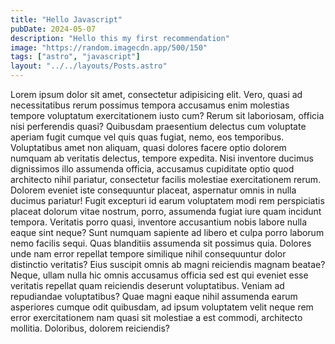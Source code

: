 ```yaml
---
title: "Hello Javascript"
pubDate: 2024-05-07
description: "Hello this my first recommendation"
image: "https://random.imagecdn.app/500/150"
tags: ["astro", "javascript"]
layout: "../../layouts/Posts.astro"
---
```


Lorem ipsum dolor sit amet, consectetur adipisicing elit. Vero, quasi ad necessitatibus rerum possimus tempora accusamus enim molestias tempore voluptatum exercitationem iusto cum? Rerum sit laboriosam, officia nisi perferendis quasi?
		Quibusdam praesentium delectus cum voluptate aperiam fugit cumque vel quis quas fugiat, nemo, eos temporibus. Voluptatibus amet non aliquam, quasi dolores facere optio dolorem numquam ab veritatis delectus, tempore expedita.
		Nisi inventore ducimus dignissimos illo assumenda officia, accusamus cupiditate optio quod architecto nihil pariatur, consectetur facilis molestiae exercitationem rerum. Dolorem eveniet iste consequuntur placeat, aspernatur omnis in nulla ducimus pariatur!
		Fugit excepturi id earum voluptatem modi rem perspiciatis placeat dolorum vitae nostrum, porro, assumenda fugiat iure quam incidunt tempora. Veritatis porro quasi, inventore accusantium nobis labore nulla eaque sint neque?
		Sunt numquam sapiente ad libero et culpa porro laborum nemo facilis sequi. Quas blanditiis assumenda sit possimus quia. Dolores unde nam error repellat tempore similique nihil consequuntur dolor distinctio veritatis?
		Eius suscipit omnis ab magni reiciendis magnam beatae? Neque, ullam nulla hic omnis accusamus officia sed est qui eveniet esse veritatis repellat quam reiciendis deserunt voluptatibus. Veniam ad repudiandae voluptatibus?
		Quae magni eaque nihil assumenda earum asperiores cumque odit quibusdam, ad ipsum voluptatem velit neque rem error exercitationem nam quasi sit molestiae a est commodi, architecto mollitia. Doloribus, dolorem reiciendis?
